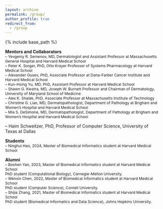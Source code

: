 ```yaml
---
layout: archive
permalink: /group/
author_profile: true
redirect_from:
  - /group
---
```


{% include base_path %}

**Mentors and Collaborators**  
<span style="font-size:0.87em;">
– Yevgeniy R. Semenov, MD, Dermatologist and Assistant Professor at Massachusetts General Hospital and Harvard Medical School        
– Peter K. Sorger, PhD, Otto Krayer Professor of Systems Pharmacology at Harvard Medical School    
– Alexander Gusev, PhD, Associate Professor at Dana-Farber Cancer Institute and Harvard Medical School                 
– Kun-Hsing Yu, MD, PhD, Assistant Professor at Harvard Medical School      
– Shawn G. Kwatra, MD, Joseph W. Burnett Professor and Chairman of Dermatology, University of Maryland School of Medicine       
– Alex K. Shalek, PhD, Associate Professor at Massachusetts Institute of Technology      
– Christine G. Lian, MD, Dermatopathologist, Department of Pathology at Brigham and Women’s Hospital and Harvard Medical School              
– Mia S. DeSimone, MD, Dermatopathologist, Department of Pathology at Brigham and Women’s Hospital and Harvard Medical School        
<!-- – Nga Nguyen, MD, MPH, Radiation Oncology Resident, Atrium Health Wake Forest Baptist   -->
– Haim Schweitzer, PhD, Professor of Computer Science, University of Texas at Dallas    
</span>  

**Students**      
<span style="font-size:0.87em;">
– Ninghui Hao, 2024, Master of Biomedical Informatics student at Harvard Medical School     
</span>    

**Alumni**     
<span style="font-size:0.87em;">
– Boshen Yan, 2023, Master of Biomedical Informatics student at Harvard Medical School     
PhD student (Computational Biology), Carnegie-Mellon University.     
– Wenxin Chen, 2022, Master of Biomedical Informatics student at Harvard Medical School    
PhD student (Computer Science), Cornell University.    
– Shijia Zhang, 2021, Master of Biomedical Informatics student at Harvard Medical School    
PhD student (Biomedical Informatics and Data Science), Johns Hopkins University.
</span>      
